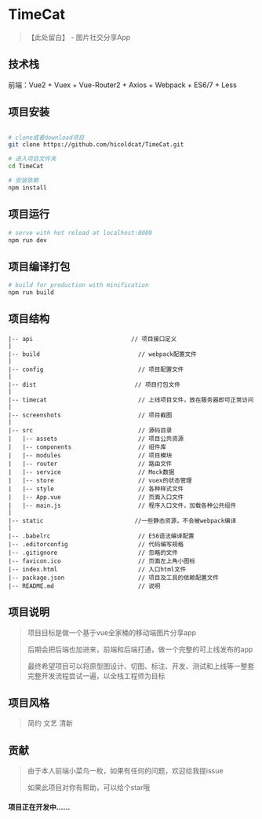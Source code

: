 TimeCat
=======

> 【此处留白】 - 图片社交分享App

技术栈
------

前端：Vue2 + Vuex + Vue-Router2 + Axios + Webpack + ES6/7 + Less

项目安装
--------

```bash

# clone或者download项目
git clone https://github.com/hicoldcat/TimeCat.git

# 进入项目文件夹
cd TimeCat

# 安装依赖
npm install

```

项目运行
--------

```bash
# serve with hot reload at localhost:8080
npm run dev
```

项目编译打包
------------

```bash
# build for production with minification
npm run build

```

项目结构
--------

```
|-- api                            // 项目接口定义
|
|-- build                            // webpack配置文件
|
|-- config                           // 项目配置文件
|
|-- dist                            // 项目打包文件
|
|-- timecat                          // 上线项目文件，放在服务器即可正常访问
|
|-- screenshots                      // 项目截图
|
|-- src                              // 源码目录
|   |-- assets                       // 项目公共资源
|   |-- components                   // 组件库
|   |-- modules                      // 项目模块
|   |-- router                       // 路由文件
|   |-- service                      // Mock数据
|   |-- store                        // vuex的状态管理
|   |-- style                        // 各种样式文件
|   |-- App.vue                      // 页面入口文件
|   |-- main.js                      // 程序入口文件，加载各种公共组件
|
|-- static                          //一些静态资源，不会被webpack编译
|
|-- .babelrc                         // ES6语法编译配置
|-- .editorconfig                    // 代码编写规格
|-- .gitignore                       // 忽略的文件
|-- favicon.ico                      // 页面左上角小图标
|-- index.html                       // 入口html文件
|-- package.json                     // 项目及工具的依赖配置文件
|-- README.md                        // 说明

```

项目说明
--------

> 项目目标是做一个基于vue全家桶的移动端图片分享app
>
> 后期会把后端也加进来，前端和后端打通，做一个完整的可上线发布的app
>
> 最终希望项目可以将原型图设计、切图、标注、开发、测试和上线等一整套完整开发流程尝试一遍，以全栈工程师为目标

项目风格
--------

> 简约 文艺 清新

贡献
----

> 由于本人前端小菜鸟一枚，如果有任何的问题，欢迎给我提issue
>
> 如果此项目对你有帮助，可以给个star哦

#### 项目正在开发中......
